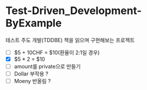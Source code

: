 # Test-Driven_Development-ByExample
테스트 주도 개발(TDDBE) 책을 읽으며 구현해보는 프로젝트


- [ ] $5 + 10CHF = $10(환율이 2:1일 경우) <br/>
- [x] $5 * 2 = $10 <br/>
- [ ] amount를 private으로 만들기 <br/>
- [ ] Dollar 부작용 ? <br/>
- [ ] Moeny 반올림 ? <br/>
